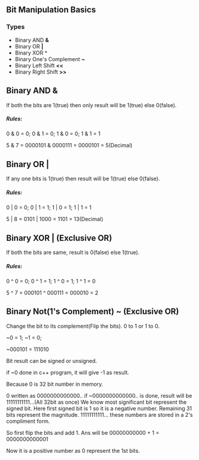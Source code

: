## Bit Manipulation Basics

### Types
* Binary AND **&**
* Binary OR **|**
* Binary XOR **^**
* Binary One's Complement **~**
* Binary Left Shift **<<**
* Binary Right Shift **>>**


## Binary AND **&**

If both the bits are 1(true) then only result will be 1(true) else 0(false).

##### Rules:
0 & 0 = 0; 0 & 1 = 0; 1 & 0 = 0; 1 & 1 = 1

5 & 7 = 0000101 & 0000111 = 0000101 = 5(Decimal)

## Binary OR **|**

If any one bits is 1(true) then result will be 1(true) else 0(false).

##### Rules:
0 | 0 = 0; 0 | 1 = 1; 1 | 0 = 1; 1 | 1 = 1

5 | 8 = 0101 | 1000 = 1101 = 13(Decimal)

## Binary XOR **|** (Exclusive OR)

If both the bits are same, result is 0(false) else 1(true).

##### Rules:
0 ^ 0 = 0; 0 ^ 1 = 1; 1 ^ 0 = 1; 1 ^ 1 = 0

5 ^ 7 = 000101 ^ 000111 = 000010 = 2

## Binary Not(1's Complement) **~** (Exclusive OR)

Change the bit to its complement(Flip the bits). 0 to 1 or 1 to 0.

~0 = 1; ~1 = 0;

~000101 = 111010


Bit result can be signed or unsigned.

if ~0 done in c++ program, it will give -1 as result.

Because 0 is 32 bit number in memory.

0 written as 0000000000000..
if ~0000000000000.. is done, result will be 11111111111...(All 32bit as once)
We know most significant bit represent the signed bit. Here first signed bit is 1 so it is a negative number. Remaining 31 bits represent the magnitude.
11111111111... these numbers are stored in a 2's compliment form.

So first flip the bits and add 1. Ans will be 00000000000 + 1 = 0000000000001

Now it is a positive number as 0 represent the 1st bits. 
